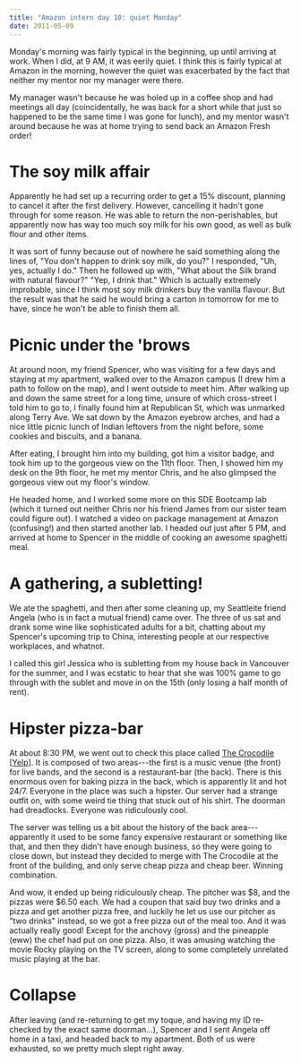 ```yaml
---
title: "Amazon intern day 10: quiet Monday"
date: 2011-05-09
---
```


Monday's morning was fairly typical in the beginning, up until arriving at work.  When I did, at 9 AM, it was eerily quiet.  I think this is fairly typical at Amazon in the morning, however the quiet was exacerbated by the fact that neither my mentor nor my manager were there.

My manager wasn't because he was holed up in a coffee shop and had meetings all day (coincidentally, he was back for a short while that just so happened to be the same time I was gone for lunch), and my mentor wasn't around because he was at home trying to send back an Amazon Fresh order!

# The soy milk affair

Apparently he had set up a recurring order to get a 15% discount, planning to cancel it after the first delivery.  However, cancelling it hadn't gone through for some reason.  He was able to return the non-perishables, but apparently now has way too much soy milk for his own good, as well as bulk flour and other items.

It was sort of funny because out of nowhere he said something along the lines of, "You don't happen to drink soy milk, do you?"  I responded, "Uh, yes, actually I do."  Then he followed up with, "What about the Silk brand with natural flavour?" "Yep, I drink that."  Which is actually extremely improbable, since I think most soy milk drinkers buy the vanilla flavour.  But the result was that he said he would bring a carton in tomorrow for me to have, since he won't be able to finish them all.

# Picnic under the 'brows

At around noon, my friend Spencer, who was visiting for a few days and staying at my apartment, walked over to the Amazon campus (I drew him a path to follow on the map), and I went outside to meet him. After walking up and down the same street for a long time, unsure of which cross-street I told him to go to, I finally found him at Republican St, which was unmarked along Terry Ave.  We sat down by the Amazon eyebrow arches, and had a nice little picnic lunch of Indian leftovers from the night before, some cookies and biscuits, and a banana.

After eating, I brought him into my building, got him a visitor badge, and took him up to the gorgeous view on the 11th floor.  Then, I showed him my desk on the 9th floor, he met my mentor Chris, and he also glimpsed the gorgeous view out my floor's window.

He headed home, and I worked some more on this SDE Bootcamp lab (which it turned out neither Chris nor his friend James from our sister team could figure out).  I watched a video on package management at Amazon (confusing!) and then started another lab.  I headed out just after 5 PM, and arrived at home to Spencer in the middle of cooking an awesome spaghetti meal.

# A gathering, a subletting!

We ate the spaghetti, and then after some cleaning up, my Seattleite friend Angela (who is in fact a mutual friend) came over.  The three of us sat and drank some wine like sophisticated adults for a bit, chatting about my Spencer's upcoming trip to China, interesting people at our respective workplaces, and whatnot.

I called this girl Jessica who is subletting from my house back in Vancouver for the summer, and I was ecstatic to hear that she was 100% game to go through with the sublet and move in on the 15th (only losing a half month of rent).

# Hipster pizza-bar

At about 8:30 PM, we went out to check this place called [The Crocodile](http://thecrocodile.com/) [[Yelp](http://www.yelp.ca/biz/the-crocodile-seattle)].  It is composed of two areas---the first is a music venue (the front) for live bands, and the second is a restaurant-bar (the back).  There is this enormous oven for baking pizza in the back, which is apparently lit and hot 24/7.  Everyone in the place was such a hipster.  Our server had a strange outfit on, with some weird tie thing that stuck out of his shirt.  The doorman had dreadlocks.  Everyone was ridiculously cool.

The server was telling us a bit about the history of the back area---apparently it used to be some fancy expensive restaurant or something like that, and then they didn't have enough business, so they were going to close down, but instead they decided to merge with The Crocodile at the front of the building, and only serve cheap pizza and cheap beer.  Winning combination.

And wow, it ended up being ridiculously cheap.  The pitcher was $8, and the pizzas were $6.50 each.  We had a coupon that said buy two drinks and a pizza and get another pizza free, and luckily he let us use our pitcher as "two drinks" instead, so we got a free pizza out of the meal too.  And it was actually really good!  Except for the anchovy (gross) and the pineapple (eww) the chef had put on one pizza.  Also, it was amusing watching the movie Rocky playing on the TV screen, along to some completely unrelated music playing at the bar.

# Collapse

After leaving (and re-returning to get my toque, and having my ID re-checked by the exact same doorman...), Spencer and I sent Angela off home in a taxi, and headed back to my apartment.  Both of us were exhausted, so we pretty much slept right away.
